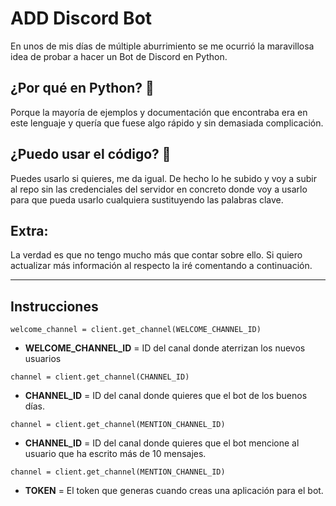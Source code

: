 # ADD Discord Bot

En unos de mis días de múltiple aburrimiento se me ocurrió la maravillosa idea de probar a hacer un Bot de Discord en Python.

## ¿Por qué en Python? 🐍

Porque la mayoría de ejemplos y documentación que encontraba era en este lenguaje y quería que fuese algo rápido y sin demasiada complicación.

## ¿Puedo usar el código? 🤝

Puedes usarlo si quieres, me da igual. De hecho lo he subido y voy a subir al repo sin las credenciales del servidor en concreto donde voy a usarlo para que pueda usarlo cualquiera sustituyendo las palabras clave.

## Extra:

La verdad es que no tengo mucho más que contar sobre ello. Si quiero actualizar más información al respecto la iré comentando a continuación.

---

## Instrucciones

```
welcome_channel = client.get_channel(WELCOME_CHANNEL_ID)
```

- **WELCOME_CHANNEL_ID** = ID del canal donde aterrizan los nuevos usuarios

```
channel = client.get_channel(CHANNEL_ID)
```

- **CHANNEL_ID** = ID del canal donde quieres que el bot de los buenos días.

```
channel = client.get_channel(MENTION_CHANNEL_ID)
```

- **CHANNEL_ID** = ID del canal donde quieres que el bot mencione al usuario que ha escrito más de 10 mensajes.

```
channel = client.get_channel(MENTION_CHANNEL_ID)
```

- **TOKEN** = El token que generas cuando creas una aplicación para el bot.
